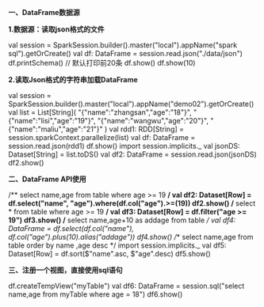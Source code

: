 **一、DataFrame数据源**

**1.数据源：读取json格式的文件**

val session = SparkSession.builder().master("local").appName("spark sql").getOrCreate() val df: DataFrame = session.read.json("./data/json") df.printSchema() // 默认打印前20条 df.show() df.show(10) 

**2.读取Json格式的字符串加载DataFrame**

val session = SparkSession.builder().master("local").appName("demo02").getOrCreate() val list  = List[String](  "{\"name\":\"zhangsan\",\"age\":\"18\"}",  "{\"name\":\"lisi\",\"age\":\"19\"}",  "{\"name\":\"wangwu\",\"age\":\"20\"}",  "{\"name\":\"maliu\",\"age\":\"21\"}" ) val rdd1: RDD[String] = session.sparkContext.parallelize(list) val df: DataFrame = session.read.json(rdd1) df.show() import session.implicits._ val jsonDS: Dataset[String] = list.toDS() val df2: DataFrame = session.read.json(jsonDS) df2.show() 

**二、DataFrame API使用**

/** select name,age from table where age >= 19 **/ val df2: Dataset[Row] = df.select("name", "age").where(df.col("age").>=(19)) df2.show() /** select * from table where age >= 19 **/ val df3: Dataset[Row] = df.filter("age >= 19") df3.show() /** select name,age+10 as addage from table */ val df4: DataFrame = df.select(df.col("name"), df.col("age").plus(10).alias("addage")) df4.show() /** select name,age from table order by name ,age desc */ import session.implicits._ val df5: Dataset[Row] = df.sort($"name".asc, $"age".desc) df5.show() 

**三、注册一个视图，直接使用sql语句**

df.createTempView("myTable") val df6: DataFrame = session.sql("select name,age from myTable where age = 18") df6.show() 